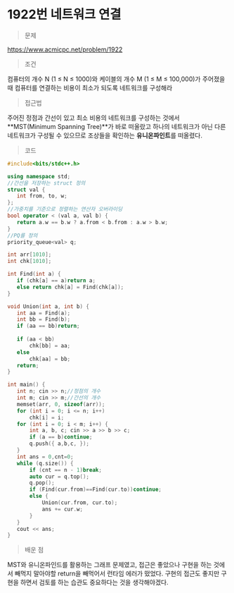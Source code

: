 # 1922번 네트워크 연결

> 문제

https://www.acmicpc.net/problem/1922

> 조건

컴퓨터의 개수  N (1 ≤ N ≤ 1000)와 케이블의 개수 M (1 ≤ M ≤ 100,000)가 주어졌을 때 컴퓨터를 연결하는 비용이 최소가 되도록 네트워크를 구성해라

> 접근법

주어진 정점과 간선이 있고 최소 비용의 네트워크를 구성하는 것에서 **MST(Minimum Spanning Tree)**가 바로 떠올랐고 하나의 네트워크가 아닌 다른 네트워크가 구성될 수 있으므로 조상들을 확인하는 **유니온파인트**를 떠올렸다.

> 코드

 ``` c++
#include<bits/stdc++.h>

using namespace std;
//간선을 저장하는 struct 정의
struct val {
	int from, to, w;
};
//가중치를 기준으로 정렬하는 연산자 오버라이딩
bool operator < (val a, val b) {
	return a.w == b.w ? a.from < b.from : a.w > b.w;
}
//PQ를 정의
priority_queue<val> q;

int arr[1010];
int chk[1010];

int Find(int a) {
	if (chk[a] == a)return a;
	else return chk[a] = Find(chk[a]);
}

void Union(int a, int b) {
	int aa = Find(a);
	int bb = Find(b);
	if (aa == bb)return;
	
	if (aa < bb)
		chk[bb] = aa;
	else
		chk[aa] = bb;
	return;
}

int main() {
	int n; cin >> n;//정점의 개수
	int m; cin >> m;//간선의 개수
	memset(arr, 0, sizeof(arr));
	for (int i = 0; i <= n; i++)
		chk[i] = i;
	for (int i = 0; i < m; i++) {
		int a, b, c; cin >> a >> b >> c;
		if (a == b)continue;
		q.push({ a,b,c, });
	}
	int ans = 0,cnt=0;
	while (q.size()) {
		if (cnt == n - 1)break;
		auto cur = q.top();
		q.pop();
		if (Find(cur.from)==Find(cur.to))continue;
		else {
			Union(cur.from, cur.to);
			ans += cur.w;
		}
	}
	cout << ans;
}
```

> 배운 점

MST와 유니온파인드를 활용하는 그래프 문제였고, 접근은 좋았으나 구현을 하는 것에서 빼먹지 말아야할 return을 빼먹어서 런타임 에러가 떴었다. 구현의 접근도 좋지만 구현을 하면서 검토를 하는 습관도 중요하다는 것을 생각해야겠다.
